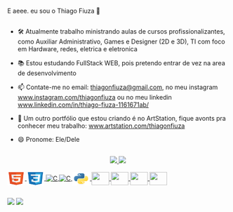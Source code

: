 E aeee. eu sou o Thiago Fiuza 👋

##

- 🛠 Atualmente trabalho ministrando aulas de cursos profissionalizantes, como Auxiliar Administrativo, Games e Designer (2D e 3D), TI com foco em Hardware, redes, eletrica e eletronica

- 📚 Estou estudando FullStack WEB, pois pretendo entrar de vez na area de desenvolvimento

- 📫 Contate-me no email: thiagonfiuza@gmail.com, no meu instagram www.instagram.com/thiagonfiuza ou no meu linkedin www.linkedin.com/in/thiago-fiuza-1161671ab/

- 🎨 Um outro portfólio que estou criando é no ArtStation, fique avonts pra conhecer meu trabalho: www.artstation.com/thiagonfiuza

- 😄 Pronome: Ele/Dele

##

<div align="center">
  <a href="https://github.com/thiagonfiuza">
  <img height="140em" src="https://github-readme-stats.vercel.app/api?username=thiagonfiuza&show_icons=true&theme=merko&include_all_commits=true&count_private=true"/>
  <img height="140em" src="https://github-readme-stats.vercel.app/api/top-langs/?username=thiagonfiuza&layout=compact&langs_count=7&theme=merko"/>
</div>
  
  
  <div style="display: inline_block"><br>
    <img align="center" height="30" width="40" 
        src="https://raw.githubusercontent.com/devicons/devicon/master/icons/html5/html5-original.svg">
    <img align="center" height="30" width="40" 
        src="https://raw.githubusercontent.com/devicons/devicon/master/icons/css3/css3-original.svg">
    <img align="center" alt="C" height="30" width="40" 
        src="https://cdn.jsdelivr.net/gh/devicons/devicon/icons/c/c-original.svg">
    <img align="center" alt="C" height="30" width="40" 
        src="https://cdn.jsdelivr.net/gh/devicons/devicon/icons/cplusplus/cplusplus-original.svg">
    <img align="center" height="30" width="40" 
        src="https://raw.githubusercontent.com/devicons/devicon/master/icons/python/python-original.svg">
    <img align="center" height="30" width="40" 
        src="https://cdn.jsdelivr.net/gh/devicons/devicon/icons/blender/blender-original.svg">
    <img align="center" height="30" width="40" 
        src="https://cdn.jsdelivr.net/gh/devicons/devicon/icons/photoshop/photoshop-line.svg">
    <img align="center" height="30" width="40" 
        src="https://cdn.jsdelivr.net/gh/devicons/devicon/icons/arduino/arduino-original-wordmark.svg">
    <img align="center" height="30" width="40" 
        src="https://cdn.jsdelivr.net/gh/devicons/devicon/icons/linux/linux-original.svg">
    </div>
  
  ##
  
  <div>
 <a href = "mailto:thiagonfiuza@gmail.com"><img src="https://img.shields.io/badge/Gmail-D14836?style=for-the-badge&logo=gmail&logoColor=white" target="_blank"></a>    
  <a href="https://www.linkedin.com/in/thiago-fiuza-1161671ab/" target="_blank"><img src="https://img.shields.io/badge/-LinkedIn-%230077B5?style=for-the-badge&logo=linkedin&logoColor=white" target="_blank"></a> 
  </div>
